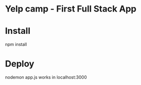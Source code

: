 # Yelp camp - First Full Stack App

# Install
npm install

# Deploy
nodemon app.js
works in localhost:3000

